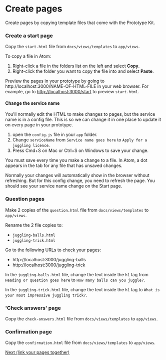 # Create pages

Create pages by copying template files that come with the Prototype Kit.

### Create a start page

Copy the `start.html` file from `docs/views/templates` to `app/views`.


To copy a file in Atom:

1. Right-click a file in the folders list on the left and select **Copy**.
2. Right-click the folder you want to copy the file into and select **Paste**.   

Preview the pages in your prototype by going to ht<span>tp</span>://localhost:3000/NAME-OF-HTML-FILE in your web browser. For example, go to [http://localhost:3000/start](http://localhost:3000/start) to preview `start.html`.

#### Change the service name

You'll normally edit the HTML to make changes to pages, but the service name is in a config file. This is so we can change it in one place to update it on every page in your prototype.

1. open the `config.js` file in your `app` folder.
2. Change `serviceName` from `Service name goes here` to `Apply for a juggling licence`.
3. Press Cmd+S on Mac or Ctrl+S on Windows to save your change.

You must save every time you make a change to a file. In Atom, a dot appears in the tab for any file that has unsaved changes.

Normally your changes will automatically show in the browser without refreshing. But for this config change, you need to refresh the page. You should see your service name change on the Start page.

### Question pages

Make 2 copies of the `question.html` file from `docs/views/templates` to `app/views`.

Rename the 2 file copies to:

- `juggling-balls.html`
- `juggling-trick.html`

Go to the following URLs to check your pages:

- http://localhost:3000/juggling-balls
- http://localhost:3000/juggling-trick

In the `juggling-balls.html` file, change the text inside the `h1` tag from `Heading or question goes here` to `How many balls can you juggle?`.

In the `juggling-trick.html` file, change the text inside the `h1` tag to `What is your most impressive juggling trick?`.

### 'Check answers' page

Copy the `check-answers.html` file from `docs/views/templates` to `app/views`.

### Confirmation page

Copy the `confirmation.html` file from `docs/views/templates` to `app/views`.

[Next (link your pages together)](link-pages-together)
